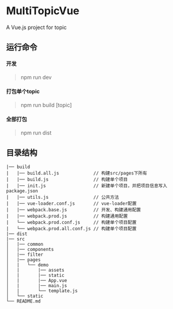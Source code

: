 # MultiTopicVue
A Vue.js project for topic

## 运行命令
#### 开发
> npm run dev

#### 打包单个topic
> npm run build [topic]

#### 全部打包
> npm run dist

## 目录结构

    |── build
    |   |── build.all.js             // 构建src/pages下所有
    |   |── build.js                 // 构建单个项目
    |   |── init.js                  // 新建单个项目，并把项目信息写入package.json
    |   |── utils.js                 // 公共方法
    |   |── vue-loader.conf.js       // vue-loader配置
    |   |── webpack.base.js          // 开发、构建通用配置
    |   |── webpack.prod.js          // 构建通用配置
    |   └── webpack.prod.conf.js     // 构建单个项目配置
    |   └── webpack.prod.all.conf.js // 构建单个项目配置
    |── dist
    |── src
    │   |── common
    │   |── components
    │   |── filter
    │   |── pages
    │   |   └── demo
    │   |       |── assets
    │   |       |── static
    │   |       |── App.vue
    │   |       |── main.js
    │   |       └── template.js
    │   └── static
    └── README.md